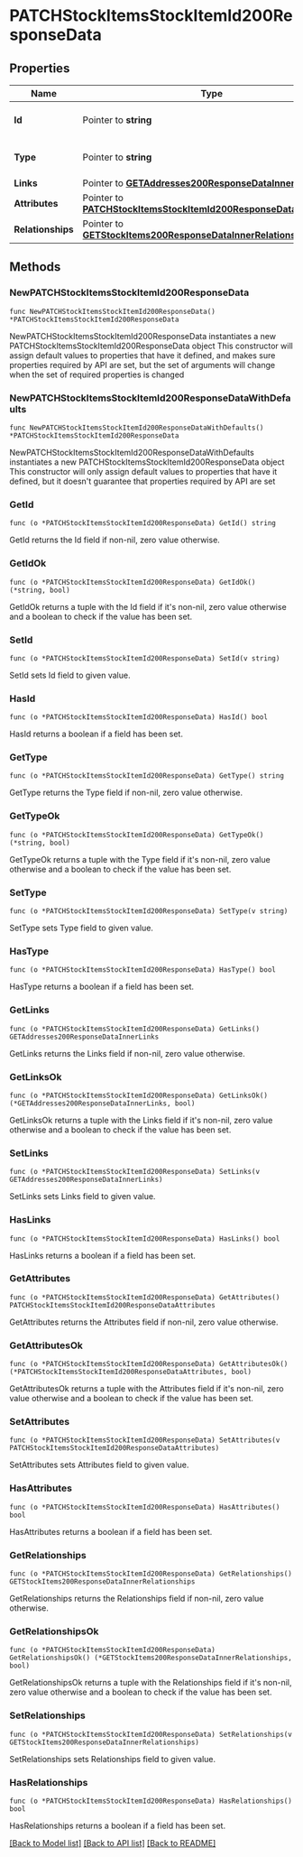 # PATCHStockItemsStockItemId200ResponseData

## Properties

Name | Type | Description | Notes
------------ | ------------- | ------------- | -------------
**Id** | Pointer to **string** | The resource&#39;s id | [optional] 
**Type** | Pointer to **string** | The resource&#39;s type | [optional] 
**Links** | Pointer to [**GETAddresses200ResponseDataInnerLinks**](GETAddresses200ResponseDataInnerLinks.md) |  | [optional] 
**Attributes** | Pointer to [**PATCHStockItemsStockItemId200ResponseDataAttributes**](PATCHStockItemsStockItemId200ResponseDataAttributes.md) |  | [optional] 
**Relationships** | Pointer to [**GETStockItems200ResponseDataInnerRelationships**](GETStockItems200ResponseDataInnerRelationships.md) |  | [optional] 

## Methods

### NewPATCHStockItemsStockItemId200ResponseData

`func NewPATCHStockItemsStockItemId200ResponseData() *PATCHStockItemsStockItemId200ResponseData`

NewPATCHStockItemsStockItemId200ResponseData instantiates a new PATCHStockItemsStockItemId200ResponseData object
This constructor will assign default values to properties that have it defined,
and makes sure properties required by API are set, but the set of arguments
will change when the set of required properties is changed

### NewPATCHStockItemsStockItemId200ResponseDataWithDefaults

`func NewPATCHStockItemsStockItemId200ResponseDataWithDefaults() *PATCHStockItemsStockItemId200ResponseData`

NewPATCHStockItemsStockItemId200ResponseDataWithDefaults instantiates a new PATCHStockItemsStockItemId200ResponseData object
This constructor will only assign default values to properties that have it defined,
but it doesn't guarantee that properties required by API are set

### GetId

`func (o *PATCHStockItemsStockItemId200ResponseData) GetId() string`

GetId returns the Id field if non-nil, zero value otherwise.

### GetIdOk

`func (o *PATCHStockItemsStockItemId200ResponseData) GetIdOk() (*string, bool)`

GetIdOk returns a tuple with the Id field if it's non-nil, zero value otherwise
and a boolean to check if the value has been set.

### SetId

`func (o *PATCHStockItemsStockItemId200ResponseData) SetId(v string)`

SetId sets Id field to given value.

### HasId

`func (o *PATCHStockItemsStockItemId200ResponseData) HasId() bool`

HasId returns a boolean if a field has been set.

### GetType

`func (o *PATCHStockItemsStockItemId200ResponseData) GetType() string`

GetType returns the Type field if non-nil, zero value otherwise.

### GetTypeOk

`func (o *PATCHStockItemsStockItemId200ResponseData) GetTypeOk() (*string, bool)`

GetTypeOk returns a tuple with the Type field if it's non-nil, zero value otherwise
and a boolean to check if the value has been set.

### SetType

`func (o *PATCHStockItemsStockItemId200ResponseData) SetType(v string)`

SetType sets Type field to given value.

### HasType

`func (o *PATCHStockItemsStockItemId200ResponseData) HasType() bool`

HasType returns a boolean if a field has been set.

### GetLinks

`func (o *PATCHStockItemsStockItemId200ResponseData) GetLinks() GETAddresses200ResponseDataInnerLinks`

GetLinks returns the Links field if non-nil, zero value otherwise.

### GetLinksOk

`func (o *PATCHStockItemsStockItemId200ResponseData) GetLinksOk() (*GETAddresses200ResponseDataInnerLinks, bool)`

GetLinksOk returns a tuple with the Links field if it's non-nil, zero value otherwise
and a boolean to check if the value has been set.

### SetLinks

`func (o *PATCHStockItemsStockItemId200ResponseData) SetLinks(v GETAddresses200ResponseDataInnerLinks)`

SetLinks sets Links field to given value.

### HasLinks

`func (o *PATCHStockItemsStockItemId200ResponseData) HasLinks() bool`

HasLinks returns a boolean if a field has been set.

### GetAttributes

`func (o *PATCHStockItemsStockItemId200ResponseData) GetAttributes() PATCHStockItemsStockItemId200ResponseDataAttributes`

GetAttributes returns the Attributes field if non-nil, zero value otherwise.

### GetAttributesOk

`func (o *PATCHStockItemsStockItemId200ResponseData) GetAttributesOk() (*PATCHStockItemsStockItemId200ResponseDataAttributes, bool)`

GetAttributesOk returns a tuple with the Attributes field if it's non-nil, zero value otherwise
and a boolean to check if the value has been set.

### SetAttributes

`func (o *PATCHStockItemsStockItemId200ResponseData) SetAttributes(v PATCHStockItemsStockItemId200ResponseDataAttributes)`

SetAttributes sets Attributes field to given value.

### HasAttributes

`func (o *PATCHStockItemsStockItemId200ResponseData) HasAttributes() bool`

HasAttributes returns a boolean if a field has been set.

### GetRelationships

`func (o *PATCHStockItemsStockItemId200ResponseData) GetRelationships() GETStockItems200ResponseDataInnerRelationships`

GetRelationships returns the Relationships field if non-nil, zero value otherwise.

### GetRelationshipsOk

`func (o *PATCHStockItemsStockItemId200ResponseData) GetRelationshipsOk() (*GETStockItems200ResponseDataInnerRelationships, bool)`

GetRelationshipsOk returns a tuple with the Relationships field if it's non-nil, zero value otherwise
and a boolean to check if the value has been set.

### SetRelationships

`func (o *PATCHStockItemsStockItemId200ResponseData) SetRelationships(v GETStockItems200ResponseDataInnerRelationships)`

SetRelationships sets Relationships field to given value.

### HasRelationships

`func (o *PATCHStockItemsStockItemId200ResponseData) HasRelationships() bool`

HasRelationships returns a boolean if a field has been set.


[[Back to Model list]](../README.md#documentation-for-models) [[Back to API list]](../README.md#documentation-for-api-endpoints) [[Back to README]](../README.md)


